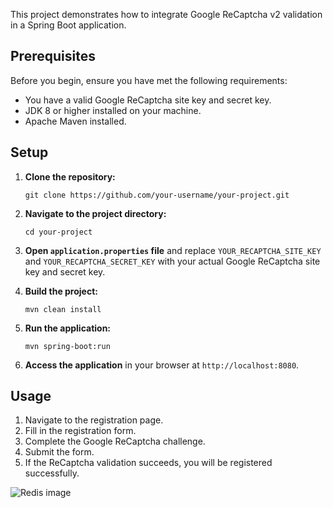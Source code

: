 This project demonstrates how to integrate Google ReCaptcha v2 validation in a Spring Boot application.

## Prerequisites

Before you begin, ensure you have met the following requirements:
- You have a valid Google ReCaptcha site key and secret key.
- JDK 8 or higher installed on your machine.
- Apache Maven installed.

## Setup

1. **Clone the repository:**
    ```shell
    git clone https://github.com/your-username/your-project.git
    ```

2. **Navigate to the project directory:**
    ```shell
    cd your-project
    ```

3. **Open `application.properties` file** and replace `YOUR_RECAPTCHA_SITE_KEY` and `YOUR_RECAPTCHA_SECRET_KEY` with your actual Google ReCaptcha site key and secret key.

4. **Build the project:**
    ```shell
    mvn clean install
    ```

5. **Run the application:**
    ```shell
    mvn spring-boot:run
    ```

6. **Access the application** in your browser at `http://localhost:8080`.

## Usage

1. Navigate to the registration page.
2. Fill in the registration form.
3. Complete the Google ReCaptcha challenge.
4. Submit the form.
5. If the ReCaptcha validation succeeds, you will be registered successfully.

![Redis image](https://miro.medium.com/v2/resize:fit:1167/1*7opjR94hTXrBPrYF7EDgqg.png)
